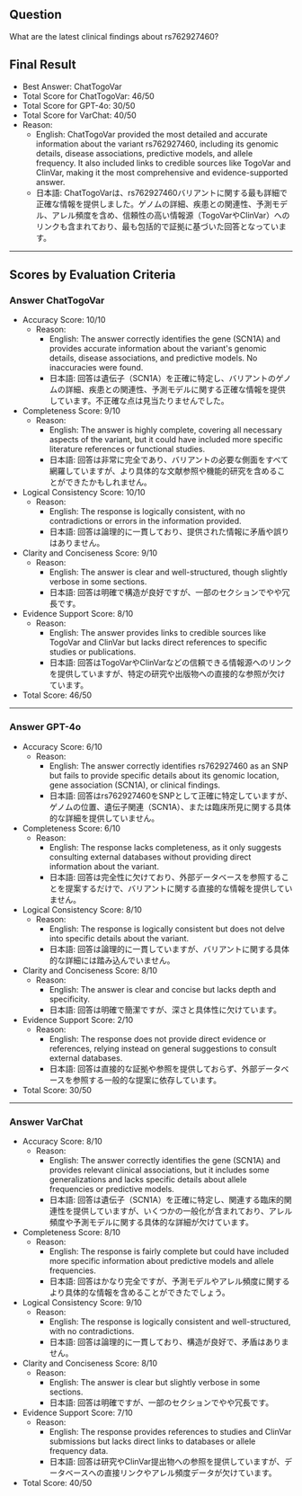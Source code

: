 ## Question

What are the latest clinical findings about rs762927460?

## Final Result

- Best Answer: ChatTogoVar
- Total Score for ChatTogoVar: 46/50
- Total Score for GPT-4o: 30/50
- Total Score for VarChat: 40/50
- Reason:
  - English: ChatTogoVar provided the most detailed and accurate information about the variant rs762927460, including its genomic details, disease associations, predictive models, and allele frequency. It also included links to credible sources like TogoVar and ClinVar, making it the most comprehensive and evidence-supported answer.
  - 日本語: ChatTogoVarは、rs762927460バリアントに関する最も詳細で正確な情報を提供しました。ゲノムの詳細、疾患との関連性、予測モデル、アレル頻度を含め、信頼性の高い情報源（TogoVarやClinVar）へのリンクも含まれており、最も包括的で証拠に基づいた回答となっています。

---

## Scores by Evaluation Criteria

### Answer ChatTogoVar
- Accuracy Score: 10/10
  - Reason: 
    - English: The answer correctly identifies the gene (SCN1A) and provides accurate information about the variant's genomic details, disease associations, and predictive models. No inaccuracies were found.
    - 日本語: 回答は遺伝子（SCN1A）を正確に特定し、バリアントのゲノムの詳細、疾患との関連性、予測モデルに関する正確な情報を提供しています。不正確な点は見当たりませんでした。
- Completeness Score: 9/10
  - Reason: 
    - English: The answer is highly complete, covering all necessary aspects of the variant, but it could have included more specific literature references or functional studies.
    - 日本語: 回答は非常に完全であり、バリアントの必要な側面をすべて網羅していますが、より具体的な文献参照や機能的研究を含めることができたかもしれません。
- Logical Consistency Score: 10/10
  - Reason: 
    - English: The response is logically consistent, with no contradictions or errors in the information provided.
    - 日本語: 回答は論理的に一貫しており、提供された情報に矛盾や誤りはありません。
- Clarity and Conciseness Score: 9/10
  - Reason: 
    - English: The answer is clear and well-structured, though slightly verbose in some sections.
    - 日本語: 回答は明確で構造が良好ですが、一部のセクションでやや冗長です。
- Evidence Support Score: 8/10
  - Reason: 
    - English: The answer provides links to credible sources like TogoVar and ClinVar but lacks direct references to specific studies or publications.
    - 日本語: 回答はTogoVarやClinVarなどの信頼できる情報源へのリンクを提供していますが、特定の研究や出版物への直接的な参照が欠けています。
- Total Score: 46/50

---

### Answer GPT-4o
- Accuracy Score: 6/10
  - Reason: 
    - English: The answer correctly identifies rs762927460 as an SNP but fails to provide specific details about its genomic location, gene association (SCN1A), or clinical findings.
    - 日本語: 回答はrs762927460をSNPとして正確に特定していますが、ゲノムの位置、遺伝子関連（SCN1A）、または臨床所見に関する具体的な詳細を提供していません。
- Completeness Score: 6/10
  - Reason: 
    - English: The response lacks completeness, as it only suggests consulting external databases without providing direct information about the variant.
    - 日本語: 回答は完全性に欠けており、外部データベースを参照することを提案するだけで、バリアントに関する直接的な情報を提供していません。
- Logical Consistency Score: 8/10
  - Reason: 
    - English: The response is logically consistent but does not delve into specific details about the variant.
    - 日本語: 回答は論理的に一貫していますが、バリアントに関する具体的な詳細には踏み込んでいません。
- Clarity and Conciseness Score: 8/10
  - Reason: 
    - English: The answer is clear and concise but lacks depth and specificity.
    - 日本語: 回答は明確で簡潔ですが、深さと具体性に欠けています。
- Evidence Support Score: 2/10
  - Reason: 
    - English: The response does not provide direct evidence or references, relying instead on general suggestions to consult external databases.
    - 日本語: 回答は直接的な証拠や参照を提供しておらず、外部データベースを参照する一般的な提案に依存しています。
- Total Score: 30/50

---

### Answer VarChat
- Accuracy Score: 8/10
  - Reason: 
    - English: The answer correctly identifies the gene (SCN1A) and provides relevant clinical associations, but it includes some generalizations and lacks specific details about allele frequencies or predictive models.
    - 日本語: 回答は遺伝子（SCN1A）を正確に特定し、関連する臨床的関連性を提供していますが、いくつかの一般化が含まれており、アレル頻度や予測モデルに関する具体的な詳細が欠けています。
- Completeness Score: 8/10
  - Reason: 
    - English: The response is fairly complete but could have included more specific information about predictive models and allele frequencies.
    - 日本語: 回答はかなり完全ですが、予測モデルやアレル頻度に関するより具体的な情報を含めることができたでしょう。
- Logical Consistency Score: 9/10
  - Reason: 
    - English: The response is logically consistent and well-structured, with no contradictions.
    - 日本語: 回答は論理的に一貫しており、構造が良好で、矛盾はありません。
- Clarity and Conciseness Score: 8/10
  - Reason: 
    - English: The answer is clear but slightly verbose in some sections.
    - 日本語: 回答は明確ですが、一部のセクションでやや冗長です。
- Evidence Support Score: 7/10
  - Reason: 
    - English: The response provides references to studies and ClinVar submissions but lacks direct links to databases or allele frequency data.
    - 日本語: 回答は研究やClinVar提出物への参照を提供していますが、データベースへの直接リンクやアレル頻度データが欠けています。
- Total Score: 40/50